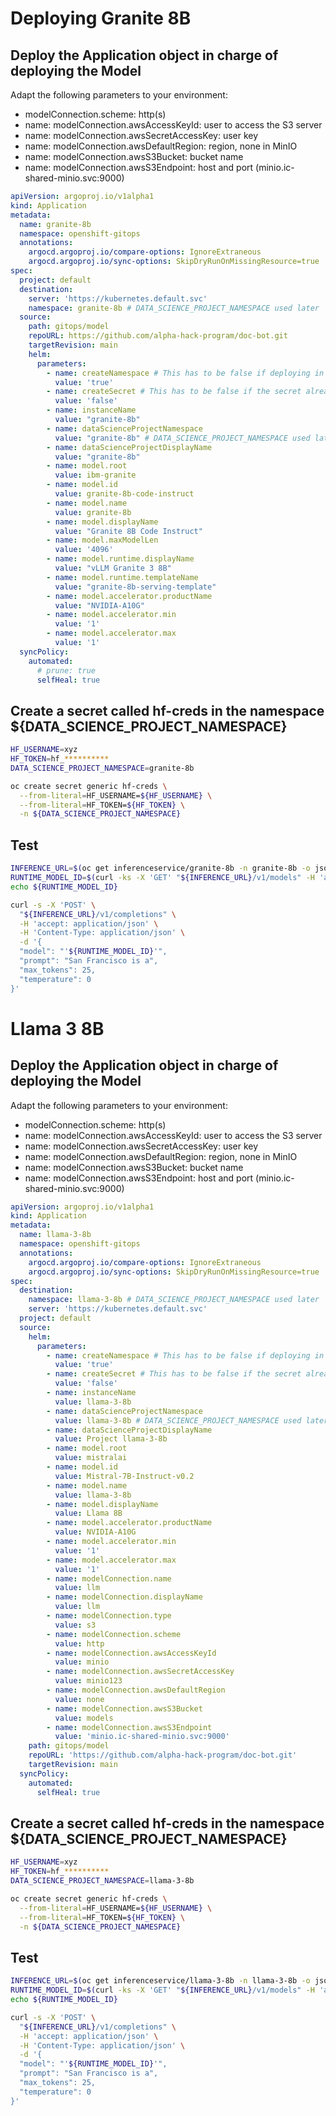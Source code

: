 # Deploying Granite 8B

## Deploy the Application object in charge of deploying the Model

Adapt the following parameters to your environment:

- modelConnection.scheme: http(s)
- name: modelConnection.awsAccessKeyId: user to access the S3 server
- name: modelConnection.awsSecretAccessKey: user key
- name: modelConnection.awsDefaultRegion: region, none in MinIO
- name: modelConnection.awsS3Bucket: bucket name
- name: modelConnection.awsS3Endpoint: host and port (minio.ic-shared-minio.svc:9000)

```yaml
apiVersion: argoproj.io/v1alpha1
kind: Application
metadata:
  name: granite-8b
  namespace: openshift-gitops
  annotations:
    argocd.argoproj.io/compare-options: IgnoreExtraneous
    argocd.argoproj.io/sync-options: SkipDryRunOnMissingResource=true
spec:
  project: default
  destination:
    server: 'https://kubernetes.default.svc'
    namespace: granite-8b # DATA_SCIENCE_PROJECT_NAMESPACE used later
  source:
    path: gitops/model
    repoURL: https://github.com/alpha-hack-program/doc-bot.git
    targetRevision: main
    helm:
      parameters:
        - name: createNamespace # This has to be false if deploying in the an existing namespace
          value: 'true'
        - name: createSecret # This has to be false if the secret already exists
          value: 'false'
        - name: instanceName
          value: "granite-8b"
        - name: dataScienceProjectNamespace
          value: "granite-8b" # DATA_SCIENCE_PROJECT_NAMESPACE used later
        - name: dataScienceProjectDisplayName
          value: "granite-8b"
        - name: model.root
          value: ibm-granite
        - name: model.id
          value: granite-8b-code-instruct
        - name: model.name
          value: granite-8b
        - name: model.displayName
          value: "Granite 8B Code Instruct"
        - name: model.maxModelLen
          value: '4096'
        - name: model.runtime.displayName
          value: "vLLM Granite 3 8B"
        - name: model.runtime.templateName
          value: "granite-8b-serving-template"
        - name: model.accelerator.productName
          value: "NVIDIA-A10G"
        - name: model.accelerator.min
          value: '1'
        - name: model.accelerator.max
          value: '1'
  syncPolicy:
    automated:
      # prune: true
      selfHeal: true
```
## Create a secret called hf-creds in the namespace ${DATA_SCIENCE_PROJECT_NAMESPACE}

```sh
HF_USERNAME=xyz
HF_TOKEN=hf_**********
DATA_SCIENCE_PROJECT_NAMESPACE=granite-8b

oc create secret generic hf-creds \
  --from-literal=HF_USERNAME=${HF_USERNAME} \
  --from-literal=HF_TOKEN=${HF_TOKEN} \
  -n ${DATA_SCIENCE_PROJECT_NAMESPACE}
```

## Test

```sh
INFERENCE_URL=$(oc get inferenceservice/granite-8b -n granite-8b -o jsonpath='{.status.url}')
RUNTIME_MODEL_ID=$(curl -ks -X 'GET' "${INFERENCE_URL}/v1/models" -H 'accept: application/json' | jq -r .data[0].id )
echo ${RUNTIME_MODEL_ID}

curl -s -X 'POST' \
  "${INFERENCE_URL}/v1/completions" \
  -H 'accept: application/json' \
  -H 'Content-Type: application/json' \
  -d '{
  "model": "'${RUNTIME_MODEL_ID}'",
  "prompt": "San Francisco is a",
  "max_tokens": 25,
  "temperature": 0
}'
```

# Llama 3 8B

## Deploy the Application object in charge of deploying the Model

Adapt the following parameters to your environment:

- modelConnection.scheme: http(s)
- name: modelConnection.awsAccessKeyId: user to access the S3 server
- name: modelConnection.awsSecretAccessKey: user key
- name: modelConnection.awsDefaultRegion: region, none in MinIO
- name: modelConnection.awsS3Bucket: bucket name
- name: modelConnection.awsS3Endpoint: host and port (minio.ic-shared-minio.svc:9000)

```yaml
apiVersion: argoproj.io/v1alpha1
kind: Application
metadata:
  name: llama-3-8b
  namespace: openshift-gitops
  annotations:
    argocd.argoproj.io/compare-options: IgnoreExtraneous
    argocd.argoproj.io/sync-options: SkipDryRunOnMissingResource=true
spec:
  destination:
    namespace: llama-3-8b # DATA_SCIENCE_PROJECT_NAMESPACE used later
    server: 'https://kubernetes.default.svc'
  project: default
  source:
    helm:
      parameters:
        - name: createNamespace # This has to be false if deploying in the an existing namespace
          value: 'true'
        - name: createSecret # This has to be false if the secret already exists
          value: 'false'
        - name: instanceName
          value: llama-3-8b
        - name: dataScienceProjectNamespace
          value: llama-3-8b # DATA_SCIENCE_PROJECT_NAMESPACE used later
        - name: dataScienceProjectDisplayName
          value: Project llama-3-8b
        - name: model.root
          value: mistralai
        - name: model.id
          value: Mistral-7B-Instruct-v0.2
        - name: model.name
          value: llama-3-8b
        - name: model.displayName
          value: Llama 8B
        - name: model.accelerator.productName
          value: NVIDIA-A10G
        - name: model.accelerator.min
          value: '1'
        - name: model.accelerator.max
          value: '1'
        - name: modelConnection.name
          value: llm
        - name: modelConnection.displayName
          value: llm
        - name: modelConnection.type
          value: s3
        - name: modelConnection.scheme
          value: http
        - name: modelConnection.awsAccessKeyId
          value: minio
        - name: modelConnection.awsSecretAccessKey
          value: minio123
        - name: modelConnection.awsDefaultRegion
          value: none
        - name: modelConnection.awsS3Bucket
          value: models
        - name: modelConnection.awsS3Endpoint
          value: 'minio.ic-shared-minio.svc:9000'
    path: gitops/model
    repoURL: 'https://github.com/alpha-hack-program/doc-bot.git'
    targetRevision: main
  syncPolicy:
    automated:
      selfHeal: true
```

## Create a secret called hf-creds in the namespace ${DATA_SCIENCE_PROJECT_NAMESPACE}

```sh
HF_USERNAME=xyz
HF_TOKEN=hf_**********
DATA_SCIENCE_PROJECT_NAMESPACE=llama-3-8b

oc create secret generic hf-creds \
  --from-literal=HF_USERNAME=${HF_USERNAME} \
  --from-literal=HF_TOKEN=${HF_TOKEN} \
  -n ${DATA_SCIENCE_PROJECT_NAMESPACE}
```

## Test

```sh
INFERENCE_URL=$(oc get inferenceservice/llama-3-8b -n llama-3-8b -o jsonpath='{.status.url}')
RUNTIME_MODEL_ID=$(curl -ks -X 'GET' "${INFERENCE_URL}/v1/models" -H 'accept: application/json' | jq -r .data[0].id )
echo ${RUNTIME_MODEL_ID}

curl -s -X 'POST' \
  "${INFERENCE_URL}/v1/completions" \
  -H 'accept: application/json' \
  -H 'Content-Type: application/json' \
  -d '{
  "model": "'${RUNTIME_MODEL_ID}'",
  "prompt": "San Francisco is a",
  "max_tokens": 25,
  "temperature": 0
}'
```
